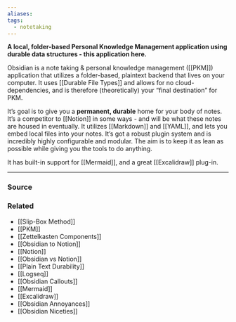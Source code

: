 ```yaml
---
aliases: 
tags:
  - notetaking
---
```

**A local, folder-based Personal Knowledge Management application using durable data structures - this application here.**

Obsidian is a note taking & personal knowledge management ([[PKM]]) application that utilizes a folder-based, plaintext backend that lives on your computer. It uses [[Durable File Types]] and allows for no cloud-dependencies, and is therefore (theoretically) your “final destination” for PKM.

It’s goal is to give you a **permanent, durable** home for your body of notes. It’s a competitor to [[Notion]] in some ways - and will be what these notes are housed in eventually. It utilizes [[Markdown]] and [[YAML]], and lets you embed local files into your notes. It’s got a robust plugin system and is incredibly highly configurable and modular. The aim is to keep it as lean as possible while giving you the tools to do anything. 

It has built-in support for [[Mermaid]], and a great [[Excalidraw]] plug-in. 

---

### Source

### Related
- [[Slip-Box Method]]
- [[PKM]]
- [[Zettelkasten Components]]
- [[Obsidian to Notion]] 
- [[Notion]] 
- [[Obsidian vs Notion]] 
- [[Plain Text Durability]] 
- [[Logseq]]
- [[Obsidian Callouts]]
- [[Mermaid]]
- [[Excalidraw]]
- [[Obsidian Annoyances]]
- [[Obsidian Niceties]]